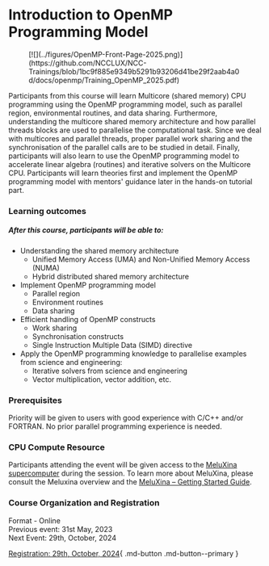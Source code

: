 # Introduction to OpenMP Programming Model

<figure markdown>
[![](../figures/OpenMP-Front-Page-2025.png)](https://github.com/NCCLUX/NCC-Trainings/blob/1bc9f885e9349b5291b93206d41be29f2aab4a0d/docs/openmp/Training_OpenMP_2025.pdf)
                                             
<figcaption></figcaption>
</figure>


Participants from this course will learn Multicore (shared memory) CPU programming using the OpenMP programming model, such as parallel region, environmental routines, and data sharing. Furthermore, understanding the multicore shared memory architecture and how parallel threads blocks are used to parallelise the computational task. Since we deal with multicores and parallel threads, proper parallel work sharing and the synchronisation of the parallel calls are to be studied in detail. Finally, participants will also learn to use the OpenMP programming model to accelerate linear algebra (routines) and iterative solvers on the Multicore CPU. Participants will learn theories first and implement the OpenMP programming model with mentors' guidance later in the hands-on tutorial part.


### Learning outcomes 
##### After this course, participants will be able to: 
 - Understanding the shared memory architecture 
    - Unified Memory Access (UMA) and Non-Unified Memory Access (NUMA)  
    - Hybrid distributed shared memory architecture  
 - Implement OpenMP programming model  
    - Parallel region  
    - Environment routines  
    - Data sharing  
 - Efficient handling of OpenMP constructs  
    - Work sharing  
    - Synchronisation constructs  
    - Single Instruction Multiple Data (SIMD) directive 
 - Apply the OpenMP programming knowledge to parallelise examples from science and engineering: 
    - Iterative solvers from science and engineering  
    - Vector multiplication, vector addition, etc.


### Prerequisites 
Priority will be given to users with good experience with C/C++ and/or FORTRAN. No prior parallel programming experience is needed.

### CPU Compute Resource
Participants attending the event will be given access to the [MeluXina supercomputer](https://luxprovide.lu/) during the session.
To learn more about MeluXina, please consult the Meluxina overview and the [MeluXina – Getting Started Guide](https://docs.lxp.lu/).

### Course Organization and Registration
Format - Online <br />
Previous event: 31st May, 2023 <br />
Next Event: 29th, October, 2024

[Registration: 29th, October, 2024](https://supercomputing.lu/events){ .md-button .md-button--primary }

